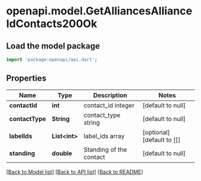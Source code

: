 # openapi.model.GetAlliancesAllianceIdContacts200Ok

## Load the model package
```dart
import 'package:openapi/api.dart';
```

## Properties
Name | Type | Description | Notes
------------ | ------------- | ------------- | -------------
**contactId** | **int** | contact_id integer | [default to null]
**contactType** | **String** | contact_type string | [default to null]
**labelIds** | **List&lt;int&gt;** | label_ids array | [optional] [default to []]
**standing** | **double** | Standing of the contact | [default to null]

[[Back to Model list]](../README.md#documentation-for-models) [[Back to API list]](../README.md#documentation-for-api-endpoints) [[Back to README]](../README.md)


